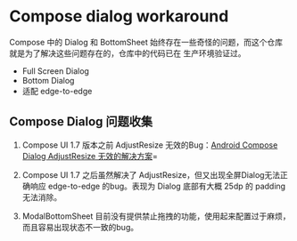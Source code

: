 # Compose dialog workaround

Compose 中的 Dialog 和 BottomSheet 始终存在一些奇怪的问题，而这个仓库就是为了解决这些问题存在的，仓库中的代码已在
生产环境验证过。 

- Full Screen Dialog
- Bottom Dialog
- 适配 edge-to-edge


## Compose Dialog 问题收集

1. Compose UI 1.7 版本之前 AdjustResize 无效的Bug：[Android Compose Dialog AdjustResize 无效的解决方案](https://aitsuki.com/blog/android-compose-dialog-adjust-resize-workaround/)=

2. Compose UI 1.7 之后虽然解决了 AdjustResize，但又出现全屏Dialog无法正确响应 edge-to-edge 的bug。表现为
   Dialog 底部有大概 25dp 的 padding 无法消除。

3. ModalBottomSheet 目前没有提供禁止拖拽的功能，使用起来配置过于麻烦，而且容易出现状态不一致的bug。

